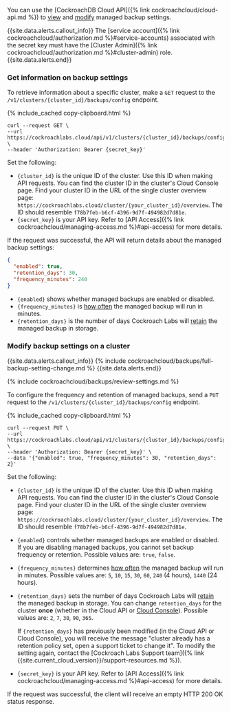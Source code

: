 You can use the [CockroachDB Cloud API]({% link cockroachcloud/cloud-api.md %}) to [view](#get-information-on-backup-settings) and [modify](#modify-backup-settings-on-a-cluster) managed backup settings.

{{site.data.alerts.callout_info}}
The [service account]({% link cockroachcloud/authorization.md %}#service-accounts) associated with the secret key must have the [Cluster Admin]({% link cockroachcloud/authorization.md %}#cluster-admin) role.
{{site.data.alerts.end}}

### Get information on backup settings

To retrieve information about a specific cluster, make a `GET` request to the `/v1/clusters/{cluster_id}/backups/config` endpoint.

{% include_cached copy-clipboard.html %}
~~~ shell
curl --request GET \
--url https://cockroachlabs.cloud/api/v1/clusters/{cluster_id}/backups/config \
--header 'Authorization: Bearer {secret_key}'
~~~

Set the following:

- `{cluster_id}` is the unique ID of the cluster. Use this ID when making API requests. You can find the cluster ID in the cluster's Cloud Console page. Find your cluster ID in the URL of the single cluster overview page: `https://cockroachlabs.cloud/cluster/{your_cluster_id}/overview`. The ID should resemble `f78b7feb-b6cf-4396-9d7f-494982d7d81e`.
- `{secret_key}` is your API key. Refer to [API Access]({% link cockroachcloud/managing-access.md %}#api-access) for more details.

If the request was successful, the API will return details about the managed backup settings:

~~~json
{
  "enabled": true,
  "retention_days": 30,
  "frequency_minutes": 240
}
~~~

- `{enabled}` shows whether managed backups are enabled or disabled.
- `{frequency_minutes}` is [how often](#frequency) the managed backup will run in minutes.
- `{retention_days}` is the number of days Cockroach Labs will [retain](#retention) the managed backup in storage.

### Modify backup settings on a cluster

{{site.data.alerts.callout_info}}
{% include cockroachcloud/backups/full-backup-setting-change.md %}
{{site.data.alerts.end}}

{% include cockroachcloud/backups/review-settings.md %}

To configure the frequency and retention of managed backups, send a `PUT` request to the `/v1/clusters/{cluster_id}/backups/config` endpoint.

{% include_cached copy-clipboard.html %}
~~~ shell
curl --request PUT \
--url https://cockroachlabs.cloud/api/v1/clusters/{cluster_id}/backups/config \
--header 'Authorization: Bearer {secret_key}' \
--data '{"enabled": true, "frequency_minutes": 30, "retention_days": 2}'
~~~

Set the following:

- `{cluster_id}` is the unique ID of the cluster. Use this ID when making API requests. You can find the cluster ID in the cluster's Cloud Console page. Find your cluster ID in the URL of the single cluster overview page: `https://cockroachlabs.cloud/cluster/{your_cluster_id}/overview`. The ID should resemble `f78b7feb-b6cf-4396-9d7f-494982d7d81e`.
- `{enabled}` controls whether managed backups are enabled or disabled. If you are disabling managed backups, you cannot set backup frequency or retention. Possible values are: `true`, `false`.
- `{frequency_minutes}` determines [how often](#frequency) the managed backup will run in minutes. Possible values are: `5`, `10`, `15`, `30`, `60`, `240` (4 hours), `1440` (24 hours).
- `{retention_days}` sets the number of days Cockroach Labs will [retain](#retention) the managed backup in storage. You can change `retention_days` for the cluster **once** (whether in the Cloud API or [Cloud Console](#cloud-console)). Possible values are: `2`, `7`, `30`, `90`, `365`.

    If `{retention_days}` has previously been modified (in the Cloud API or Cloud Console), you will receive the message "cluster already has a retention policy set, open a support ticket to change it". To modify the setting again, contact the [Cockroach Labs Support team]({% link {{site.current_cloud_version}}/support-resources.md %}).
- `{secret_key}` is your API key. Refer to [API Access]({% link cockroachcloud/managing-access.md %}#api-access) for more details.

If the request was successful, the client will receive an empty HTTP 200 OK status response.